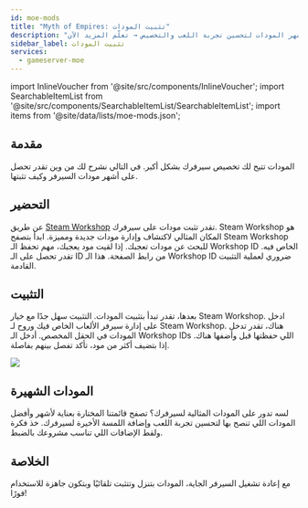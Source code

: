 ```yaml
---
id: moe-mods
title: "Myth of Empires: تثبيت المودات"
description: "اكتشف كيف تعزز سيرفرك بأشهر المودات لتحسين تجربة اللعب والتخصيص → تعلّم المزيد الآن"
sidebar_label: تثبيت المودات
services:
  - gameserver-moe
---
```


import InlineVoucher from '@site/src/components/InlineVoucher';
import SearchableItemList from '@site/src/components/SearchableItemList/SearchableItemList';
import items from '@site/data/lists/moe-mods.json';

## مقدمة

المودات تتيح لك تخصيص سيرفرك بشكل أكبر. في التالي نشرح لك من وين تقدر تحصل على أشهر مودات السيرفر وكيف تثبتها.

<InlineVoucher />

## التحضير

عن طريق [Steam Workshop](https://steamcommunity.com/app/221100/workshop/) تقدر تثبت مودات على سيرفرك. Steam Workshop هو المكان المثالي لاكتشاف وإدارة مودات جديدة ومميزة. ابدأ بتصفح Steam Workshop للبحث عن مودات تعجبك. إذا لقيت مود يعجبك، مهم تحفظ الـ Workshop ID الخاص فيه. تقدر تحصل على الـ ID من رابط الصفحة. هذا الـ Workshop ID ضروري لعملية التثبيت القادمة.

## التثبيت

بعدها، تقدر تبدأ بتثبيت المودات. التثبيت سهل جدًا مع خيار Steam Workshop. ادخل على إدارة سيرفر الألعاب الخاص فيك وروح لـ Steam Workshop. هناك، تقدر تدخل المودات في الحقل المخصص. أدخل الـ Workshop IDs اللي حفظتها قبل وأضفها هناك. إذا بتضيف أكثر من مود، تأكد تفصل بينهم بفاصلة.

![](https://screensaver01.zap-hosting.com/index.php/s/MwT4zCxtJ3Jo6Md/preview)

## المودات الشهيرة

لسه تدور على المودات المثالية لسيرفرك؟ تصفح قائمتنا المختارة بعناية لأشهر وأفضل المودات اللي تنصح بها لتحسين تجربة اللعب وإضافة اللمسة الأخيرة لسيرفرك. خذ فكرة ولقط الإضافات اللي تناسب مشروعك بالضبط.

<SearchableItemList items={items} />

## الخلاصة

مع إعادة تشغيل السيرفر الجاية، المودات بتنزل وتتثبت تلقائيًا وبتكون جاهزة للاستخدام فورًا!

<InlineVoucher />